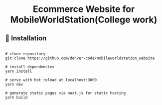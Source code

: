 
<h1 align="center">
  Ecommerce Website for MobileWorldStation(College work)
</h1>



## 🚀 Installation

```

# clone repository
git clone https://github.com/denver-code/mobileworldstation_website

# install dependencies
yarn install

# serve with hot reload at localhost:3000
yarn dev

# generate static pages via nuxt.js for static hosting
yarn build
```
